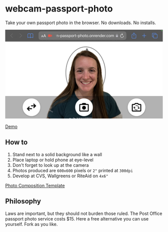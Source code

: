 # webcam-passport-photo

Take your own passport photo in the browser. No downloads. No installs.

![webcam passport photo screenshot](demo.jpg)

[Demo](https://webcam-passport-photo.onrender.com)

## How to

1. Stand next to a solid background like a wall
2. Place laptop or hold phone at eye-level
3. Don't forget to look up at the camera
4. Photos produced are `600x600` pixels or `2"` printed at `300dpi`
5. Develop at CVS, Wallgreens or RiteAid on `4x6"`

[Photo Composition Template](https://travel.state.gov/content/travel/en/us-visas/visa-information-resources/photos/photo-composition-template.html)

## Philosophy

Laws are important, but they should not burden those ruled. The Post Office passport photo service costs $15. Here a free alternative you can use yourself. Fork as you like.